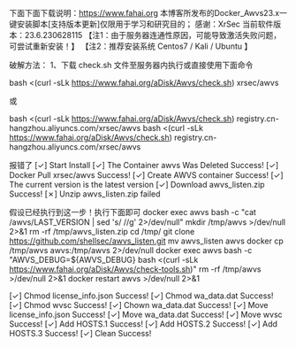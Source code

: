 下面下面下载说明：https://www.fahai.org
本博客所发布的Docker_Awvs23.x一键安装脚本[支持版本更新]仅限用于学习和研究目的；
感谢：XrSec
当前软件版本：23.6.230628115
【注1：由于服务器连通性原因，可能导致激活失败问题，可尝试重新安装！】
【注2：推荐安装系统 Centos7 / Kali / Ubuntu 】

破解方法：
1、下载 check.sh 文件至服务器内执行或直接使用下面命令

bash <(curl -sLk https://www.fahai.org/aDisk/Awvs/check.sh) xrsec/awvs

或

bash <(curl -sLk https://www.fahai.org/aDisk/Awvs/check.sh) registry.cn-hangzhou.aliyuncs.com/xrsec/awvs
bash <(curl -sLk https://www.fahai.org/aDisk/Awvs/check.sh) registry.cn-hangzhou.aliyuncs.com/xrsec/awvs

报错了
  [✓]  Start Install
  [✓]  The Container awvs Was Deleted Success!
  [✓]  Docker Pull xrsec/awvs Success!
  [✓]  Create AWVS container Success!
  [✓]  The current version is the latest version
  [✓]  Download awvs_listen.zip Success!
  [✗]  Unzip awvs_listen.zip failed

假设已经执行到这一步！执行下面即可
docker exec awvs bash -c "cat /awvs/LAST_VERSION | sed 's/ //g' 2>/dev/null"
mkdir /tmp/awvs >/dev/null 2>&1
rm -rf /tmp/awvs_listen.zip
cd /tmp/
git clone https://github.com/shellsec/awvs_listen.git
mv awvs_listen awvs
docker cp /tmp/awvs awvs:/tmp/awvs 2>/dev/null
docker exec awvs bash -c "AWVS_DEBUG=${AWVS_DEBUG} bash <(curl -sLk https://www.fahai.org/aDisk/Awvs/check-tools.sh)"
rm -rf /tmp/awvs >/dev/null 2>&1
docker restart awvs >/dev/null 2>&1

  [✓]  Chmod license_info.json Success!
  [✓]  Chmod wa_data.dat Success!
  [✓]  Chmod wvsc Success!
  [✓]  Chown wa_data.dat Success!
  [✓]  Move license_info.json Success!
  [✓]  Move wa_data.dat Success!
  [✓]  Move wvsc Success!
  [✓]  Add HOSTS.1 Success!
  [✓]  Add HOSTS.2 Success!
  [✓]  Add HOSTS.3 Success!
  [✓]  Clean Success!




